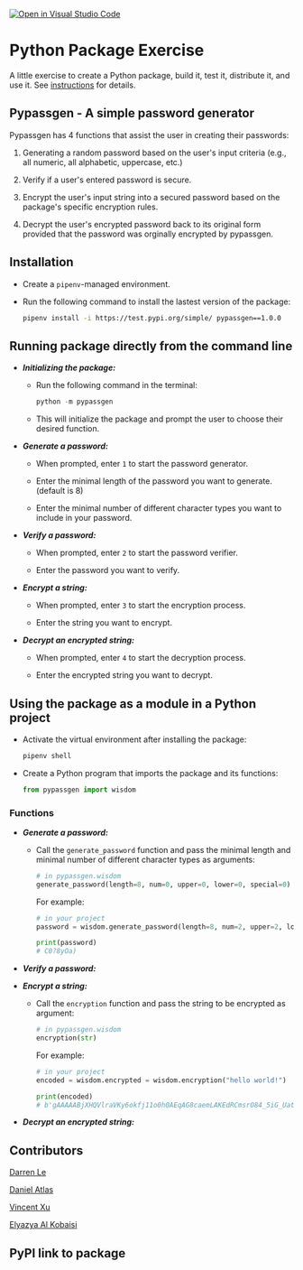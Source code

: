 [![Open in Visual Studio Code](https://classroom.github.com/assets/open-in-vscode-c66648af7eb3fe8bc4f294546bfd86ef473780cde1dea487d3c4ff354943c9ae.svg)](https://classroom.github.com/online_ide?assignment_repo_id=9088728&assignment_repo_type=AssignmentRepo)

# Python Package Exercise

A little exercise to create a Python package, build it, test it, distribute it, and use it. See [instructions](./instructions.md) for details.

## Pypassgen - A simple password generator

Pypassgen has 4 functions that assist the user in creating their passwords:

1. Generating a random password based on the user's input criteria (e.g., all numeric, all alphabetic, uppercase, etc.)

2. Verify if a user's entered password is secure.

3. Encrypt the user's input string into a secured password based on the package's specific encryption rules.

4. Decrypt the user's encrypted password back to its original form provided that the password was orginally encrypted by pypassgen.

## Installation

- Create a `pipenv`-managed environment.

- Run the following command to install the lastest version of the package:

  ```bash
  pipenv install -i https://test.pypi.org/simple/ pypassgen==1.0.0
  ```

## Running package directly from the command line

- **_Initializing the package:_**

  - Run the following command in the terminal:

    ```python
    python -m pypassgen
    ```

  - This will initialize the package and prompt the user to choose their desired function.

- **_Generate a password:_**

  - When prompted, enter `1` to start the password generator.

  - Enter the minimal length of the password you want to generate. (default is 8)

  - Enter the minimal number of different character types you want to include in your password.

- **_Verify a password:_**

  - When prompted, enter `2` to start the password verifier.

  - Enter the password you want to verify.

- **_Encrypt a string:_**

  - When prompted, enter `3` to start the encryption process.

  - Enter the string you want to encrypt.

- **_Decrypt an encrypted string:_**

  - When prompted, enter `4` to start the decryption process.

  - Enter the encrypted string you want to decrypt.

## Using the package as a module in a Python project

- Activate the virtual environment after installing the package:

  ```python
  pipenv shell
  ```

- Create a Python program that imports the package and its functions:

  ```python
  from pypassgen import wisdom
  ```

### Functions

- **_Generate a password:_**

  - Call the `generate_password` function and pass the minimal length and minimal number of different character types as arguments:

    ```python
    # in pypassgen.wisdom
    generate_password(length=8, num=0, upper=0, lower=0, special=0)
    ```

    For example:

    ```python
    # in your project
    password = wisdom.generate_password(length=8, num=2, upper=2, lower=2, special=2)

    print(password)
    # C0?8yOa)
    ```

- **_Verify a password:_**

- **_Encrypt a string:_**

  - Call the `encryption` function and pass the string to be encrypted as argument:

    ```python
    # in pypassgen.wisdom
    encryption(str)
    ```

    For example:

    ```python
    # in your project
    encoded = wisdom.encrypted = wisdom.encryption("hello world!")

    print(encoded)
    # b'gAAAAABjXHQVlraVKy6okfj11o0h0AEqAG8caemLAKEdRCmsrO84_5iG_UatAna5JdWBjZWuJImP8f0K627DmeNkU1a3VlhFvg=='
    ```

- **_Decrypt an encrypted string:_**

## Contributors

[Darren Le](https://github.com/DarrenLe20)

[Daniel Atlas](https://github.com/Spectraorder)

[Vincent Xu](https://github.com/yx-xyc)

[Elyazya Al Kobaisi](https://github.com/elyazya)

## PyPI link to package
